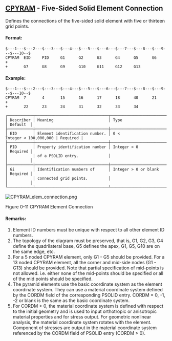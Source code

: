 ## [CPYRAM](https://help.hexagonmi.com/bundle/MSC_Nastran_2022.4/page/Nastran_Combined_Book/qrg/bulkc2/TOC.CPYRAM.xhtml) - Five-Sided Solid Element Connection

Defines the connections of the five-sided solid element with five or thirteen grid points.

#### Format:

```nastran
$---1---$---2---$---3---$---4---$---5---$---6---$---7---$---8---$---9---$---10--$
CPYRAM  EID     PID     G1      G2      G3      G4      G5      G6      +       
+       G7      G8      G9      G10     G11     G12     G13                     
```

#### Example:

```nastran
$---1---$---2---$---3---$---4---$---5---$---6---$---7---$---8---$---9---$---10--$
CPYRAM  7       4       15      16      17      18      40      21      +       
+       22      23      24      31      32      33      34                      
```

```text
┌───────────┬────────────────────────────────┬───────────────────────────┬──────────┐
│ Describer │ Meaning                        │ Type                      │ Default  │
├───────────┼────────────────────────────────┼───────────────────────────┼──────────┤
│ EID       │ Element identification number. │ 0 < Integer < 100,000,000 │ Required │
├───────────┼────────────────────────────────┼───────────────────────────┼──────────┤
│ PID       │ Property identification number │ Integer > 0               │ Required │
│           │ of a PSOLID entry.             │                           │          │
├───────────┼────────────────────────────────┼───────────────────────────┼──────────┤
│ Gi        │ Identification numbers of      │ Integer > 0 or blank      │ Required │
│           │ connected grid points.         │                           │          │
└───────────┴────────────────────────────────┴───────────────────────────┴──────────┘
```

![CPYRAM_elem_connection.png](https://help-be.hexagonmi.com/bundle/MSC_Nastran_2022.4/page/Nastran_Combined_Book/qrg/bulkc2/../../../assets/CPYRAM_elem_connection.png?_LANG=enus)

Figure 0-11   CPYRAM Element Connection

#### Remarks:

1. Element ID numbers must be unique with respect to all other element ID numbers.
2. The topology of the diagram must be preserved, that is, G1, G2, G3, G4 define the quadrilateral base, G5 defines the apex, G1, G5, G10 are on the same edge, etc.
3. For a 5 noded CPYRAM element, only G1 - G5 should be provided. For a 13 noded CPYRAM element, all the corner and mid-side nodes (G1 - G13) should be provided. Note that partial specification of mid-points is not allowed. i.e. either none of the mid-points should be specified or all of the mid points should be specified.
4. The pyramid elements use the basic coordinate system as the element coordinate system. They can use a material coordinate system defined by the CORDM field of the corresponding PSOLID entry. CORDM = 0, -1, -2 or blank is the same as the basic coordinate system.
5. For CORDM > 0, the material coordinate system is defined with respect to the initial geometry and is used to input orthotropic or anisotropic material properties and for stress output. For geometric nonlinear analysis, the material coordinate system rotates with the element. Component of stresses are output in the material coordinate system referenced by the CORDM field of PSOLID entry (CORDM > 0).
